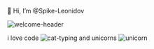 👋 Hi, I’m @Spike-Leonidov

![welcome-header](https://github.com/Spike-Leonidov/Spike-Leonidov/assets/155639797/0d43b580-86e7-41fb-a8db-0578ac6520fc)

i love code ![cat-typing](https://github.com/Spike-Leonidov/Spike-Leonidov/assets/155639797/6079bdd8-ba73-4748-8190-1029a7a06577) and unicorns  ![unicorn](https://github.com/Spike-Leonidov/Spike-Leonidov/assets/155639797/8321d54e-aebc-4e7f-b195-ef036e46a3d0)





<!---
Spike-Leonidov/Spike-Leonidov is a ✨ special ✨ repository because its `README.md` (this file) appears on your GitHub profile.
You can click the Preview link to take a look at your changes.
--->
